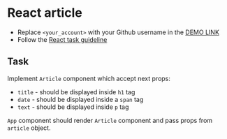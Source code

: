 # React article
- Replace `<your_account>` with your Github username in the [DEMO LINK](https://RustamKhananov.github.io/react_article/)
- Follow the [React task guideline](https://github.com/mate-academy/react_task-guideline#react-tasks-guideline)

## Task
Implement `Article` component which accept next props:
- `title` - should be displayed inside `h1` tag
- `date` - should be displayed inside a `span` tag
- `text` - should be displayed inside `p` tag

`App` component should render `Article` component and pass props from `article` object.

